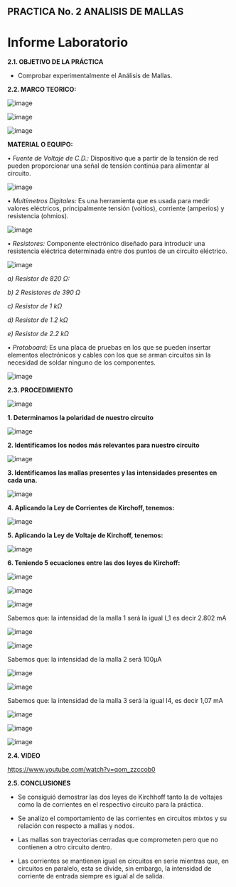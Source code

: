 ## PRACTICA No. 2 ANALISIS DE MALLAS

# Informe Laboratorio

**2.1. OBJETIVO DE LA PRÁCTICA**

- Comprobar experimentalmente el Análisis de Mallas.

**2.2. MARCO TEORICO:**

![image](https://user-images.githubusercontent.com/116777118/202648034-d4395742-d3b8-4ba4-831e-6069975e02a5.png)

![image](https://user-images.githubusercontent.com/116777118/202650674-4a16675c-0b76-4891-a3ed-a50fb7bee159.png)

![image](https://user-images.githubusercontent.com/116777118/202657169-b1338281-cb01-47cb-b5f5-29c594b33fac.png)

**MATERIAL O EQUIPO:**

• *Fuente de Voltaje de C.D.:* Dispositivo que a partir de la tensión de red pueden proporcionar una señal de tensión continúa para alimentar al circuito.

![image](https://user-images.githubusercontent.com/116777118/202655992-b76f28ec-5b39-40c2-972a-ab07f4078448.png)

• *Multímetros Digitales:* Es una herramienta que es usada para medir valores eléctricos, principalmente tensión (voltios), corriente (amperios) y resistencia (ohmios).

![image](https://user-images.githubusercontent.com/116777118/202656052-21cb49c9-117a-46d3-a033-ba19b86a50ed.png)

• *Resistores:* Componente electrónico diseñado para introducir una resistencia eléctrica determinada entre dos puntos de un circuito eléctrico.

![image](https://user-images.githubusercontent.com/116777118/202656190-eb7c02f1-032c-4da9-aa9d-735a50956092.png)

*a) Resistor de 820 Ω:*

*b) 2 Resistores de 390 Ω*

*c) Resistor de 1 kΩ*

*d) Resistor de 1.2 kΩ*

*e) Resistor de 2.2 kΩ*

• *Protoboard:* Es una placa de pruebas en los que se pueden insertar elementos electrónicos y cables con los que se arman circuitos sin la necesidad de soldar ninguno de los componentes.

![image](https://user-images.githubusercontent.com/116777118/202656481-fff9b413-cfc1-4586-9ab8-bdf0a4e3c9f5.png)

**2.3. PROCEDIMIENTO**

![image](https://user-images.githubusercontent.com/116777118/202761128-422780a0-95d1-4bb7-a12b-45e04e351012.png)

**1. Determinamos la polaridad de nuestro circuito**

![image](https://user-images.githubusercontent.com/116777118/202761343-383ab494-b445-42a4-8b1c-f90fd275a6a0.png)

**2. Identificamos los nodos más relevantes para nuestro circuito**

![image](https://user-images.githubusercontent.com/116777118/202761510-65eb7439-4680-445e-8b66-a10f62300577.png)

**3. Identificamos las mallas presentes y las intensidades presentes en cada una.** 

![image](https://user-images.githubusercontent.com/116777118/202720745-a05b0b73-7b3f-4e97-9b25-021dd5af8a77.png)

**4.  Aplicando la Ley de Corrientes de Kirchoff, tenemos:** 

![image](https://user-images.githubusercontent.com/116777118/202720627-4859038c-ab0c-4032-875b-1ae1c9fff7dd.png)

**5. Aplicando la Ley de Voltaje de Kirchoff, tenemos:**

![image](https://user-images.githubusercontent.com/116777118/202720499-e0aa7311-b28f-4143-af78-cec60d6c7aa0.png)

**6. Teniendo 5 ecuaciones entre las dos leyes de Kirchoff:**

![image](https://user-images.githubusercontent.com/116777118/202720261-30c1d3da-05a1-41a2-b734-88a7dd681275.png)

![image](https://user-images.githubusercontent.com/116777118/202720204-c66ace79-d977-44ee-8134-f8093c29ae03.png)

![image](https://user-images.githubusercontent.com/116777118/202720115-fa0356ec-cb5c-4641-8050-0465f844ff3a.png)

Sabemos que: la intensidad de la malla 1 será la igual  I_1 es decir 2.802 mA

![image](https://user-images.githubusercontent.com/116777118/202719855-24b6d4ed-ce13-4cea-99c4-18e25b30a089.png)

![image](https://user-images.githubusercontent.com/116777118/202719884-f751d410-5030-4f9c-b43f-48d6a9513914.png)

Sabemos que: la intensidad de la malla 2 será 100μA

![image](https://user-images.githubusercontent.com/116777118/202719756-8d0e23cc-799f-4bbc-9bc5-f9062c6e8d53.png)

![image](https://user-images.githubusercontent.com/116777118/202719787-72a0ce8b-bef0-4d07-926e-5ec7ae28f26d.png)

Sabemos que: la intensidad de la malla 3 será la igual I4, es decir 1,07 mA 

![image](https://user-images.githubusercontent.com/116777118/202719638-391db192-1484-4efc-9b13-ba5aa344ee4a.png)

![image](https://user-images.githubusercontent.com/116777118/202719701-d632e68c-c24e-4092-8040-3d4b3f2dc74c.png)

![image](https://user-images.githubusercontent.com/116777118/202828900-aa227c06-9d4c-43fa-9fde-d1f084c84dfe.png)

**2.4. VIDEO**

https://www.youtube.com/watch?v=qom_zzccob0

**2.5. CONCLUSIONES**

- Se consiguió demostrar las dos leyes de Kirchhoff tanto la de voltajes como la de corrientes en el respectivo circuito para la práctica. 

- Se analizo el comportamiento de las corrientes en circuitos mixtos y su  relación con respecto a mallas y nodos. 

- Las mallas son trayectorias cerradas que comprometen pero que no contienen a otro circuito dentro. 

- Las corrientes se mantienen igual en circuitos en serie mientras que, en circuitos en paralelo, esta se divide, sin embargo, la intensidad de corriente de entrada siempre es igual al de salida. 


